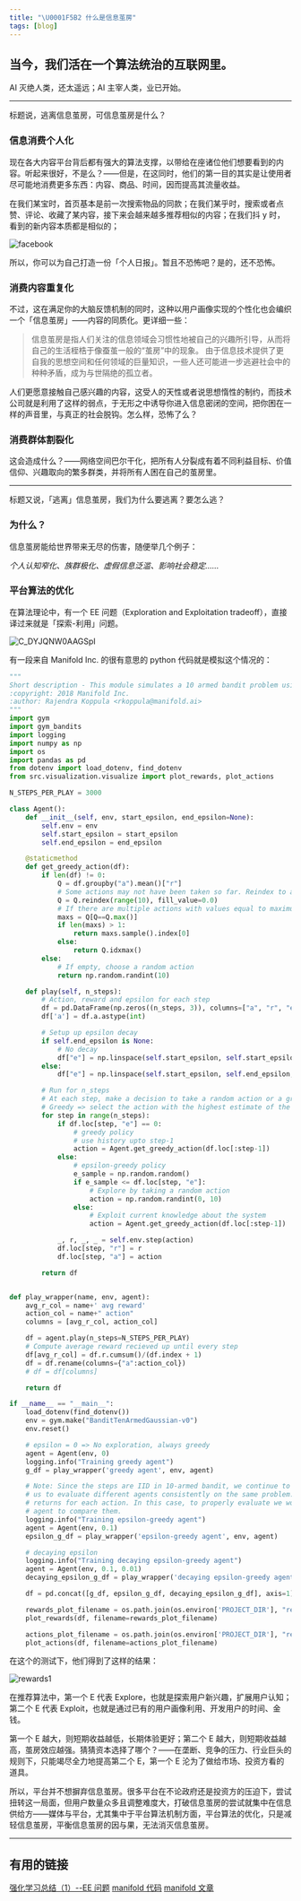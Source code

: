 ```yaml
---
title: "\U0001F5B2 什么是信息茧房"
tags: [blog]
---
```


## 当今，我们活在一个算法统治的互联网里。

AI 灭绝人类，还太遥远；AI 主宰人类，业已开始。

---

标题说，逃离信息茧房，可信息茧房是什么？

### 信息消费个人化

现在各大内容平台背后都有强大的算法支撑，以带给在座诸位他们想要看到的内容。听起来很好，不是么？——但是，在这同时，他们的第一目的其实是让使用者尽可能地消费更多东西：内容、商品、时间，因而提高其流量收益。

在我们某宝时，首页基本是前一次搜索物品的同款；在我们某乎时，搜索或者点赞、评论、收藏了某内容，接下来会越来越多推荐相似的内容；在我们抖 y 时，看到的新内容本质都是相似的；

![facebook](https://knowscount-1304485449.cos.ap-shanghai.myqcloud.com/img/facebook.jpeg)

所以，你可以为自己打造一份「个人日报」。暂且不恐怖吧？是的，还不恐怖。

### 消费内容重复化

不过，这在满足你的大脑反馈机制的同时，这种以用户画像实现的个性化也会编织一个「信息茧房」——内容的同质化。更详细一些：

> 信息茧房是指人们关注的信息领域会习惯性地被自己的兴趣所引导，从而将自己的生活桎梏于像蚕茧一般的“茧房”中的现象。 由于信息技术提供了更自我的思想空间和任何领域的巨量知识，一些人还可能进一步逃避社会中的种种矛盾，成为与世隔绝的孤立者。

人们更愿意接触自己感兴趣的内容，这受人的天性或者说思想惰性的制约，而技术公司就是利用了这样的弱点，于无形之中诱导你进入信息密闭的空间，把你困在一样的声音里，与真正的社会脱钩。怎么样，恐怖了么？

### 消费群体割裂化

这会造成什么？——网络空间巴尔干化，把所有人分裂成有着不同利益目标、价值信仰、兴趣取向的繁多群类，并将所有人困在自己的茧房里。

---

标题又说，「逃离」信息茧房，我们为什么要逃离？要怎么逃？

### 为什么？

信息茧房能给世界带来无尽的伤害，随便举几个例子：

_个人认知窄化、族群极化、虚假信息泛滥、影响社会稳定……_

### 平台算法的优化

在算法理论中，有一个 EE 问题（Exploration and Exploitation tradeoff），直接译过来就是「探索-利用」问题。

![C_DYJQNW0AAGSpI](https://knowscount-1304485449.cos.ap-shanghai.myqcloud.com/img/C_DYJQNW0AAGSpI.jpg)

有一段来自 Manifold Inc. 的很有意思的 python 代码就是模拟这个情况的：

```python
"""
Short description - This module simulates a 10 armed bandit problem using a simple tabular actioin-value method
:copyright: 2018 Manifold Inc.
:author: Rajendra Koppula <rkoppula@manifold.ai>
"""
import gym
import gym_bandits
import logging
import numpy as np
import os
import pandas as pd
from dotenv import load_dotenv, find_dotenv
from src.visualization.visualize import plot_rewards, plot_actions

N_STEPS_PER_PLAY = 3000

class Agent():
    def __init__(self, env, start_epsilon, end_epsilon=None):
        self.env = env
        self.start_epsilon = start_epsilon
        self.end_epsilon = end_epsilon

    @staticmethod
    def get_greedy_action(df):
        if len(df) != 0:
            Q = df.groupby("a").mean()["r"]
            # Some actions may not have been taken so far. Reindex to add them to the mix
            Q = Q.reindex(range(10), fill_value=0.0)
            # If there are multiple actions with values equal to maximum, random sample one
            maxs = Q[Q==Q.max()]
            if len(maxs) > 1:
                return maxs.sample().index[0]
            else:
                return Q.idxmax()
        else:
            # If empty, choose a random action
            return np.random.randint(10)

    def play(self, n_steps):
        # Action, reward and epsilon for each step
        df = pd.DataFrame(np.zeros((n_steps, 3)), columns=["a", "r", "e"], index=range(n_steps))
        df['a'] = df.a.astype(int)

        # Setup up epsilon decay
        if self.end_epsilon is None:
            # No decay
            df["e"] = np.linspace(self.start_epsilon, self.start_epsilon, n_steps)
        else:
            df["e"] = np.linspace(self.start_epsilon, self.end_epsilon, n_steps)

        # Run for n_steps
        # At each step, make a decision to take a random action or a greedy action
        # Greedy => select the action with the highest estimate of the Expected return
        for step in range(n_steps):
            if df.loc[step, "e"] == 0:
                # greedy policy
                # use history upto step-1
                action = Agent.get_greedy_action(df.loc[:step-1])
            else:
                # epsilon-greedy policy
                e_sample = np.random.random()
                if e_sample <= df.loc[step, "e"]:
                    # Explore by taking a random action
                    action = np.random.randint(0, 10)
                else:
                    # Exploit current knowledge about the system
                    action = Agent.get_greedy_action(df.loc[:step-1])

            _, r, _, _ = self.env.step(action)
            df.loc[step, "r"] = r
            df.loc[step, "a"] = action

        return df


def play_wrapper(name, env, agent):
    avg_r_col = name+' avg reward'
    action_col = name+" action"
    columns = [avg_r_col, action_col]

    df = agent.play(n_steps=N_STEPS_PER_PLAY)
    # Compute average reward recieved up until every step
    df[avg_r_col] = df.r.cumsum()/(df.index + 1)
    df = df.rename(columns={"a":action_col})
    # df = df[columns]

    return df

if __name__ == "__main__":
    load_dotenv(find_dotenv())
    env = gym.make("BanditTenArmedGaussian-v0")
    env.reset()

    # epsilon = 0 => No exploration, always greedy
    agent = Agent(env, 0)
    logging.info("Training greedy agent")
    g_df = play_wrapper('greedy agent', env, agent)

    # Note: Since the steps are IID in 10-armed bandit, we continue to use the same env without resetting it This allows
    # us to evaluate different agents consistently on the same problem.  Resetting env would change the true mean
    # returns for each action. In this case, to properly evaluate we would need to average across many plays for each
    # agent to compare them.
    logging.info("Training epsilon-greedy agent")
    agent = Agent(env, 0.1)
    epsilon_g_df = play_wrapper('epsilon-greedy agent', env, agent)

    # decaying epsilon
    logging.info("Training decaying epsilon-greedy agent")
    agent = Agent(env, 0.1, 0.01)
    decaying_epsilon_g_df = play_wrapper('decaying epsilon-greedy agent', env, agent)

    df = pd.concat([g_df, epsilon_g_df, decaying_epsilon_g_df], axis=1)

    rewards_plot_filename = os.path.join(os.environ['PROJECT_DIR'], "reports/figures/10_armed_agents_rewards.html")
    plot_rewards(df, filename=rewards_plot_filename)

    actions_plot_filename = os.path.join(os.environ['PROJECT_DIR'], "reports/figures/10_armed_agents_actions.html")
    plot_actions(df, filename=actions_plot_filename)
```

在这个的测试下，他们得到了这样的结果：

![rewards1](https://knowscount-1304485449.cos.ap-shanghai.myqcloud.com/img/rewards1.png)

在推荐算法中，第一个 E 代表 Explore，也就是探索用户新兴趣，扩展用户认知；第二个 E 代表 Exploit，也就是通过已有的用户画像利用、开发用户的时间、金钱。

第一个 E 越大，则短期收益越低，长期体验更好；第二个 E 越大，则短期收益越高，茧房效应越强。猜猜资本选择了哪个？——在垄断、竞争的压力、行业巨头的规则下，只能竭尽全力地提高第二个 E，第一个 E 沦为了做给市场、投资方看的道具。

所以，平台并不想摒弃信息茧房。很多平台在不论政府还是投资方的压迫下，尝试扭转这一局面，但用户数量众多且调整难度大，打破信息茧房的尝试就集中在信息供给方——媒体与平台，尤其集中于平台算法机制方面，平台算法的优化，只是减轻信息茧房，平衡信息茧房的因与果，无法消灭信息茧房。

---

## 有用的链接

[强化学习总结（1）--EE 问题](ttps://www.cnblogs.com/xiachongkun/p/7719235.html)
[manifold 代码](https://github.com/manifoldai/reinforcement_learning_public/blob/master/src/models/k_armed_bandit.py)
[manifold 文章](https://www.manifold.ai/exploration-vs-exploitation-in-reinforcement-learning)
